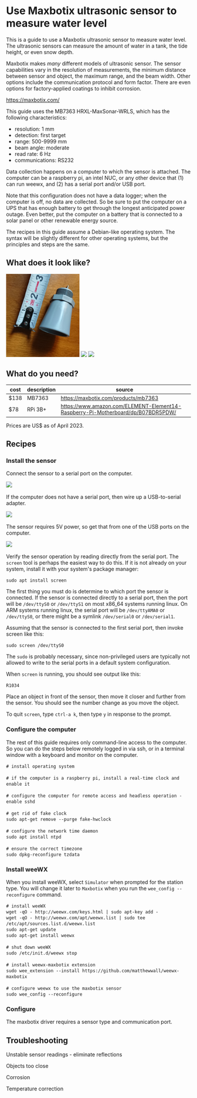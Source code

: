 # Use Maxbotix ultrasonic sensor to measure water level

This is a guide to use a Maxbotix ultrasonic sensor to measure water level.  The ultrasonic sensors can measure the amount of water in a tank, the tide height, or even snow depth.

Maxbotix makes *many* different models of ultrasonic sensor.  The sensor capabilities vary in the resolution of measurements, the minimum distance between sensor and object, the maximum range, and the beam width.  Other options include the communication protocol and form factor.  There are even options for factory-applied coatings to inhibit corrosion.

https://maxbotix.com/

This guide uses the MB7363 HRXL-MaxSonar-WRLS, which has the following characteristics:
* resolution: 1 mm
* detection: first target
* range: 500-9999 mm
* beam angle: moderate
* read rate: 6 Hz
* communications: RS232

Data collection happens on a computer to which the sensor is attached.  The computer can be a raspberry pi, an intel NUC, or any other device that (1) can run weewx, and (2) has a serial port and/or USB port.

Note that this configuration does not have a data logger; when the computer is off, no data are collected.  So be sure to put the computer on a UPS that has enough battery to get through the longest anticipated power outage.  Even better, put the computer on a battery that is connected to a solar panel or other renewable energy source.

The recipes in this guide assume a Debian-like operating system.  The syntax will be slightly different for other operating systems, but the principles and steps are the same.

## What does it look like?

<img src="maxbotix-recipe/MB7363.png" width="200">
<img src="maxbotix-recipe/tide-sensor.png" width="200">
<img src="maxbotix-recipe/tank-sensor.png" width="200">

## What do you need?

| cost | description | source |
|---|---|---|
| $138 | MB7363 | https://maxbotix.com/products/mb7363 |
| $78 | RPi 3B+ | https://www.amazon.com/ELEMENT-Element14-Raspberry-Pi-Motherboard/dp/B07BDR5PDW/ |

Prices are US$ as of April 2023.

## Recipes

### Install the sensor

Connect the sensor to a serial port on the computer.

<img src="maxbotix-recipe/serial-port-pinout.png" width="200">

If the computer does not have a serial port, then wire up a USB-to-serial adapter.

<img src="maxbotix-recipe/usb-serial-pinout.png" width="200">

The sensor requires 5V power, so get that from one of the USB ports on the computer.

<img src="maxbotix-recipe/sensor-power.png" width="200">

Verify the sensor operation by reading directly from the serial port.  The `screen` tool is perhaps the easiest way to do this.  If it is not already on your system, install it with your system's package manager:
```
sudo apt install screen
```

The first thing you must do is determine to which port the sensor is connected.  If the sensor is connected directly to a serial port, then the port will be `/dev/ttyS0` or `/dev/ttyS1` on most x86_64 systems running linux.  On ARM systems running linux, the serial port will be `/dev/ttyAMA0` or `/dev/ttyS0`, or there might be a symlink `/dev/serial0` or `/dev/serial1`.

Assuming that the sensor is connected to the first serial port, then invoke screen like this:
```
sudo screen /dev/ttyS0
```
The `sudo` is probably necessary, since non-privileged users are typically not allowed to write to the serial ports in a default system configuration.

When `screen` is running, you should see output like this:
```
R1034
```
Place an object in front of the sensor, then move it closer and further from the sensor.  You should see the number change as you move the object.

To quit `screen`, type `ctrl-a k`, then type `y` in response to the prompt.

### Configure the computer

The rest of this guide requires only command-line access to the computer.  So you can do the steps below remotely logged in via ssh, or in a terminal window with a keyboard and monitor on the computer.

```
# install operating system

# if the computer is a raspberry pi, install a real-time clock and enable it

# configure the computer for remote access and headless operation - enable sshd

# get rid of fake clock
sudo apt-get remove --purge fake-hwclock

# configure the network time daemon
sudo apt install ntpd

# ensure the correct timezone
sudo dpkg-reconfigure tzdata
```

### Install weeWX

When you install weeWX, select `Simulator` when prompted for the station type.  You will change it later to `Maxbotix` when you run the `wee_config --reconfigure` command.
```
# install weeWX
wget -qO - http://weewx.com/keys.html | sudo apt-key add -
wget -qO - http://weewx.com/apt/weewx.list | sudo tee /etc/apt/sources.list.d/weewx.list
sudo apt-get update
sudo apt-get install weewx

# shut down weeWX
sudo /etc/init.d/weewx stop

# install weewx-maxbotix extension
sudo wee_extension --install https://github.com/matthewwall/weewx-maxbotix

# configure weewx to use the maxbotix sensor
sudo wee_config --reconfigure
```

### Configure

The maxbotix driver requires a sensor type and communication port.

## Troubleshooting

Unstable sensor readings - eliminate reflections

Objects too close

Corrosion

Temperature correction
